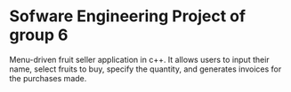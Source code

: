 # Sofware Engineering Project of group 6

Menu-driven fruit seller application in c++. It allows users to input their name, select fruits to buy, specify the quantity, and generates invoices for the purchases made.

